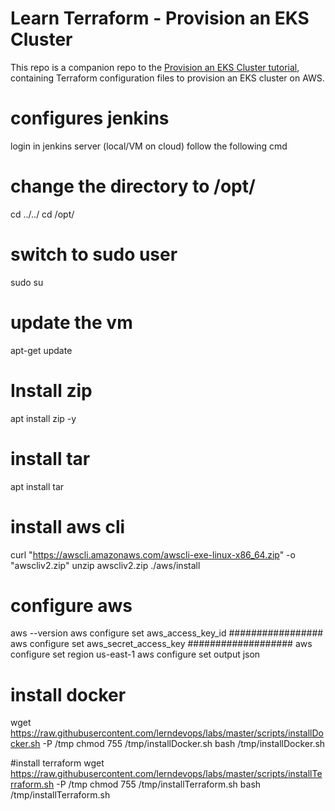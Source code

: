 # Learn Terraform - Provision an EKS Cluster

This repo is a companion repo to the [Provision an EKS Cluster tutorial](https://developer.hashicorp.com/terraform/tutorials/kubernetes/eks), containing
Terraform configuration files to provision an EKS cluster on AWS.


# configures jenkins
login in jenkins server (local/VM on cloud)
follow the following cmd 

# change the directory to /opt/
cd ../../
cd /opt/

# switch to sudo user 
sudo su

# update the vm
apt-get update

# Install zip
apt install zip -y

# install tar
apt install tar

# install aws cli
curl "https://awscli.amazonaws.com/awscli-exe-linux-x86_64.zip" -o "awscliv2.zip"
unzip awscliv2.zip
./aws/install

# configure aws 
aws --version
aws configure set aws_access_key_id #################
aws configure set aws_secret_access_key ###################
aws configure set region us-east-1
aws configure set output json

# install docker 
wget https://raw.githubusercontent.com/lerndevops/labs/master/scripts/installDocker.sh -P /tmp
chmod 755 /tmp/installDocker.sh
bash /tmp/installDocker.sh

#install terraform
wget https://raw.githubusercontent.com/lerndevops/labs/master/scripts/installTerraform.sh -P /tmp
chmod 755 /tmp/installTerraform.sh
bash /tmp/installTerraform.sh
